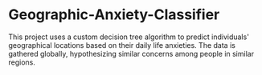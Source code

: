 # Geographic-Anxiety-Classifier
This project uses a custom decision tree algorithm to predict individuals' geographical locations based on their daily life anxieties. The data is gathered globally, hypothesizing similar concerns among people in similar regions.
